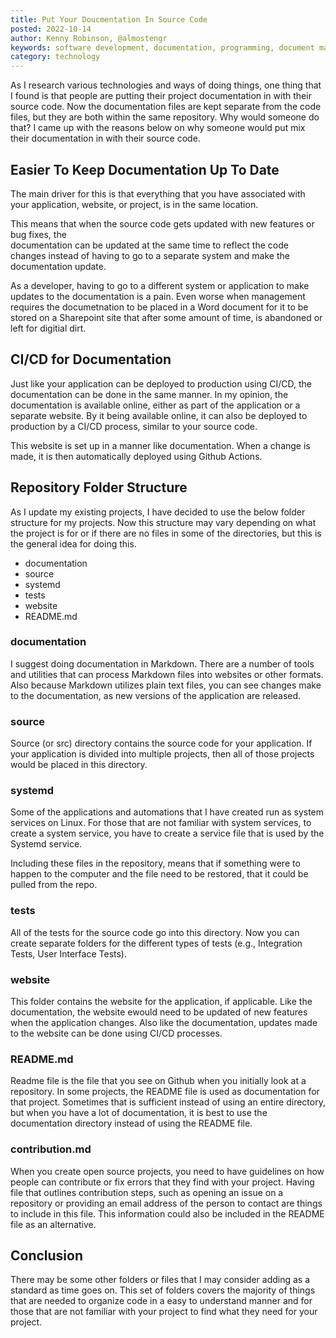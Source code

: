 ```yaml
---
title: Put Your Doucmentation In Source Code
posted: 2022-10-14
author: Kenny Robinson, @almostengr
keywords: software development, documentation, programming, document management
category: technology
---
```


As I research various technologies and ways of doing things, one thing that I found is that 
people are putting their project documentation in with their source code. Now the documentation
files are kept separate from the code files, but they are both within the same repository. 
Why would someone do that? I came up with the reasons below on why someone would put mix
their documentation in with their source code.

## Easier To Keep Documentation Up To Date

The main driver for this is that everything that you have associated with your application, 
website, or project, is in the same location. 

This means that when the source code gets updated with new features or bug fixes, the  
documentation can be updated at the same time to reflect the code changes instead of having to go 
to a separate system and make the documentation update.

As a developer, having to go to a different system or application to make updates to the documentation
is a pain. Even worse when management requires the documetnation to be placed in a Word 
document for it to be stored on a Sharepoint site that after some amount of time, is abandoned
or left for digitial dirt.

## CI/CD for Documentation

Just like your application can be deployed to production using CI/CD, the documentation
can be done in the same manner. In my opinion, the documentation is available online, either as 
part of the application or a separate website. By it being available online, it can also be 
deployed to production by a CI/CD process, similar to your source code.

This website is set up in a manner like documentation. When a change is made, it is then automatically 
deployed using Github Actions.

## Repository Folder Structure

As I update my existing projects, I have decided to use the below folder structure for my projects. 
Now this structure may vary depending on what the project is for or if there are no files in 
some of the directories, but this is the general idea for doing this. 

* documentation
* source
* systemd
* tests
* website
* README.md

### documentation

I suggest doing documentation in Markdown. There are a number of tools and utilities that can 
process Markdown files into websites or other formats. Also because Markdown utilizes plain 
text files, you can see changes make to the documentation, as new versions of the application 
are released.

### source

Source (or src) directory contains the source code for your application. If your application is 
divided into multiple projects, then all of those projects would be placed in this directory.

### systemd

Some of the applications and automations that I have created run as system services on Linux. For 
those that are not familiar with system services, to create a system service, you have to 
create a service file that is used by the Systemd service.

Including these files in the repository, means that if something were to happen to the computer 
and the file need to be restored, that it could be pulled from the repo. 

### tests

All of the tests for the source code go into this directory. Now you can create separate folders
for the different types of tests (e.g., Integration Tests, User Interface Tests). 

### website

This folder contains the website for the application, if applicable. Like the documentation, the
website ewould need to be updated of new features when the application changes. Also like the 
documentation, updates made to the website can be done using CI/CD processes.

### README.md

Readme file is the file that you see on Github when you initially look at a repository. In some
projects, the README file is used as documentation for that project. Sometimes that is 
sufficient instead of using an entire directory, but when you have a lot of documentation, 
it is best to use the documentation directory instead of using the README file.

### contribution.md

When you create open source projects, you need to have guidelines on how people can contribute
or fix errors that they find with your project. Having file that outlines contribution steps, 
such as opening an issue on a repository
or providing an email address of the person to contact are things to include in this file. 
This information could also be included in the README file as an alternative.

## Conclusion

There may be some other folders or files that I may consider adding as a standard as time goes 
on. This set of folders covers the majority of things that are needed to organize code in a 
easy to understand manner and for those that are not familiar with your project to 
find what they need for your project.
